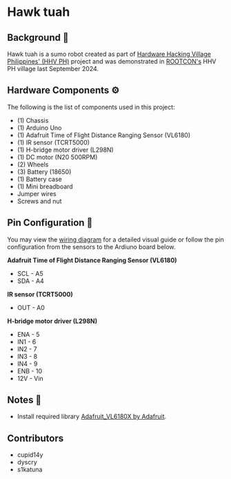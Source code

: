 # Hawk tuah 
## Background 📑
Hawk tuah is a sumo robot created as part of [Hardware Hacking Village Philippines' (HHV PH)](https://www.facebook.com/people/Hardware-Hacking-Village-Philippines/61550357879842/) project and was demonstrated in [ROOTCON's](https://www.facebook.com/rootcon) HHV PH village last September 2024.

## Hardware Components ⚙️
The following is the list of components used in this project:
* (1) Chassis
* (1) Arduino Uno
* (1) Adafruit Time of Flight Distance Ranging Sensor (VL6180)
* (1) IR sensor (TCRT5000)
* (1) H-bridge motor driver (L298N)
* (1) DC motor (N20 500RPM)
* (2) Wheels
* (3) Battery (18650)
* (1) Battery case
* (1) Mini breadboard
* Jumper wires
* Screws and nut


## Pin Configuration 📌
You may view the [wiring diagram](wiring-diagram.png) for a detailed visual guide or follow the pin configuration from the sensors to the Ardiuno board below.

**Adafruit Time of Flight Distance Ranging Sensor (VL6180)**
* SCL - A5
* SDA - A4

**IR sensor (TCRT5000)**
* OUT - A0

**H-bridge motor driver (L298N)**
* ENA - 5
* IN1 - 6
* IN2 - 7
* IN3 - 8
* IN4 - 9
* ENB - 10
* 12V - Vin

## Notes 📝
* Install required library [Adafruit_VL6180X by Adafruit](https://github.com/adafruit/Adafruit_VL6180X).

## Contributors 
* cupid14y
* dyscry
* s1katuna




